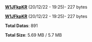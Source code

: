[**W1JFkpKR**](/data/W1JFkpKR.txt) (20/12/22 - 19:25)- 227 bytes

[**W1JFkpKR**](/data/W1JFkpKR.txt) (20/12/22 - 19:25)- 227 bytes

**Total Datas**: 891

**Total Size**: 5.69 MB / 5.7 MB